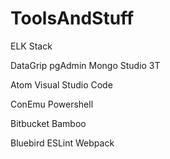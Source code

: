 # ToolsAndStuff

ELK Stack

DataGrip
pgAdmin
Mongo Studio 3T

Atom
Visual Studio Code 

ConEmu
Powershell

Bitbucket
Bamboo

Bluebird
ESLint
Webpack
